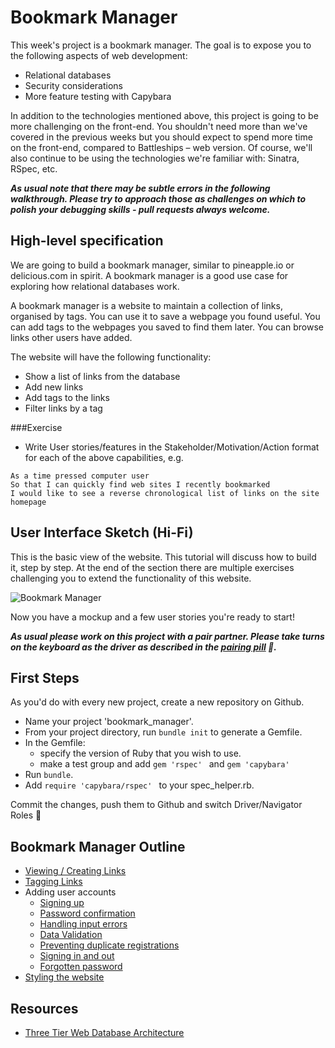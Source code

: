 # Bookmark Manager

This week's project is a bookmark manager. The goal is to expose you to the following aspects of web development:

* Relational databases
* Security considerations
* More feature testing with Capybara

In addition to the technologies mentioned above, this project is going to be more challenging on the front-end. You shouldn't need more than we've covered in the previous weeks but you should expect to spend more time on the front-end, compared to Battleships – web version. Of course, we'll also continue to be using the technologies we're familiar with: Sinatra, RSpec, etc.

***As usual note that there may be subtle errors in the following walkthrough.  Please try to approach those as challenges on which to polish your debugging skills - pull requests always welcome.***

## High-level specification

We are going to build a bookmark manager, similar to pineapple.io or delicious.com in spirit. A bookmark manager is a good use case for exploring how relational databases work.

A bookmark manager is a website to maintain a collection of links, organised by tags. You can use it to save a webpage you found useful. You can add tags to the webpages you saved to find them later. You can browse links other users have added.

The website will have the following functionality:

* Show a list of links from the database
* Add new links
* Add tags to the links
* Filter links by a tag

###Exercise

* Write User stories/features in the Stakeholder/Motivation/Action format for each of the above capabilities, e.g.

```
As a time pressed computer user
So that I can quickly find web sites I recently bookmarked
I would like to see a reverse chronological list of links on the site homepage
```

User Interface Sketch (Hi-Fi)
------

This is the basic view of the website. This tutorial will discuss how to build it, step by step. At the end of the section there are multiple exercises challenging you to extend the functionality of this website.

![](https://dchtm6r471mui.cloudfront.net/hackpad.com_jubMxdBrjni_p.52567_1380279073159_Screen%20Shot%202013-09-27%20at%2011.06.12.png "Bookmark Manager")

Now you have a mockup and a few user stories you're ready to start!

***As usual please work on this project with a pair partner. Please take turns on the keyboard as the driver as described in the [pairing pill](pills/pairing.md) :pill:.***

## First Steps

As you'd do with every new project, create a new repository on Github.  

* Name your project 'bookmark_manager'.
* From your project directory, run ```bundle init``` to generate a Gemfile.
* In the Gemfile:
  - specify the version of Ruby that you wish to use.
  - make a test group and add ```gem 'rspec' ``` and ```gem 'capybara' ```
* Run `bundle`.
* Add ``` require 'capybara/rspec'  ``` to your spec_helper.rb.

Commit the changes, push them to Github and switch Driver/Navigator Roles&nbsp;:twisted_rightwards_arrows:

## Bookmark Manager Outline

* [Viewing / Creating Links](bookmark_manager_stage_0.md)
* [Tagging Links](bookmark_manager_stage_1.md)
* Adding user accounts
  * [Signing up](bookmark_manager_stage_2.md)
  * [Password confirmation](bookmark_manager_stage_3.md)
  * [Handling input errors](bookmark_manager_stage_4.md)
  * [Data Validation](bookmark_manager_stage_5.md)
  * [Preventing duplicate registrations](bookmark_manager_stage_6.md)
  * [Signing in and out](bookmark_manager_stage_7.md)
  * [Forgotten password](bookmark_manager_stage_8.md)
* [Styling the website](bookmark_manager_stage_style.md)

## Resources

* [Three Tier Web Database Architecture](https://docs.google.com/drawings/d/17ES4_vO90p3x3np1K3X5b5C_JVs14VbJZ5N8KraVRUw/edit)
